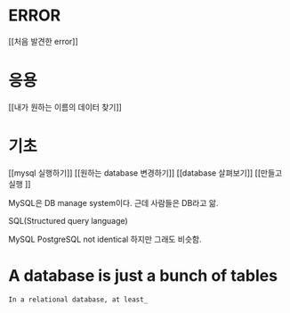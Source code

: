 
# ERROR
[[처음 발견한 error]]


# 응용
[[내가 원하는 이름의 데이터 찾기]]

# 기초
[[mysql 실행하기]]
[[원하는 database 변경하기]]
[[database 살펴보기]]
[[만들고 실행 ]]




MySQL은 DB manage system이다.
근데 사람들은 DB라고 앎.

SQL(Structured query language)



MySQL PostgreSQL
not identical 하지만 그래도 비슷함.

# A database is just a bunch of tables

`In a relational database, at least_`